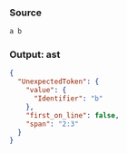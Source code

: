### Source
```js
a b
```

### Output: ast
```json
{
  "UnexpectedToken": {
    "value": {
      "Identifier": "b"
    },
    "first_on_line": false,
    "span": "2:3"
  }
}
```
